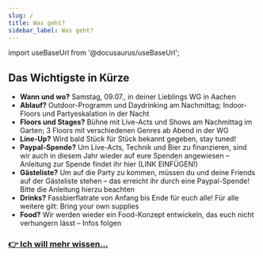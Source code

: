```yaml
---
slug: /
title: Was geht?
sidebar_label: Was geht?
---
```

import useBaseUrl from '@docusaurus/useBaseUrl';

## Das Wichtigste in Kürze
* **Wann und wo?** Samstag, 09.07., in deiner Lieblings WG in Aachen
* **Ablauf?** Outdoor-Programm und Daydrinking am Nachmittag; Indoor-Floors und
Partyeskalation in der Nacht
* **Floors und Stages?** Bühne mit Live-Acts und Shows am Nachmittag im Garten; 3 Floors mit
verschiedenen Genres ab Abend in der WG
* **Line-Up?** Wird bald Stück für Stück bekannt gegeben, stay tuned!
* **Paypal-Spende?** Um Live-Acts, Technik und Bier zu finanzieren, sind wir auch in diesem Jahr
wieder auf eure Spenden angewiesen – Anleitung zur Spende findet ihr hier (LINK
EINFÜGEN!)
* **Gästeliste?** Um auf die Party zu kommen, müssen du und deine Friends auf der Gästeliste
stehen – das erreicht ihr durch eine Paypal-Spende! Bitte die Anleitung hierzu beachten
* **Drinks?** Fassbierflatrate von Anfang bis Ende für euch alle! Für alle weitere gilt: Bring your
own supplies
* **Food?** Wir werden wieder ein Food-Konzept entwickeln, das euch nicht verhungern lässt –
Infos folgen

### [👉 Ich will mehr wissen...](laerm-und-liebe)